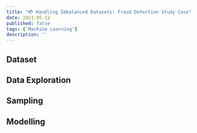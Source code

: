 ```yaml
---
title: "💳 Handling Imbalanced Datasets: Fraud Detection Study Case"
date: 2021-05-12
published: false
tags: ['Machine Learning']
description: ''
---
```


## Dataset

## Data Exploration

## Sampling

## Modelling

